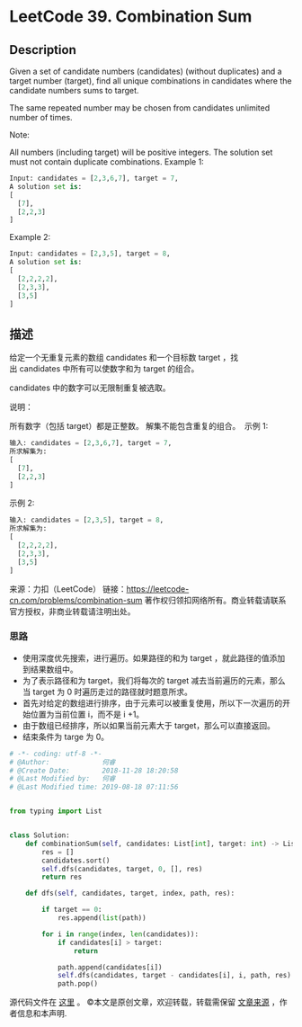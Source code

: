 # LeetCode 39. Combination Sum

## Description

Given a set of candidate numbers (candidates) (without duplicates) and a target number (target), find all unique combinations in candidates where the candidate numbers sums to target.

The same repeated number may be chosen from candidates unlimited number of times.

Note:

All numbers (including target) will be positive integers.
The solution set must not contain duplicate combinations.
Example 1:

```py
Input: candidates = [2,3,6,7], target = 7,
A solution set is:
[
  [7],
  [2,2,3]
]
```

Example 2:

```py
Input: candidates = [2,3,5], target = 8,
A solution set is:
[
  [2,2,2,2],
  [2,3,3],
  [3,5]
]
```

## 描述

给定一个无重复元素的数组 candidates 和一个目标数 target ，找出 candidates 中所有可以使数字和为 target 的组合。

candidates 中的数字可以无限制重复被选取。

说明：

所有数字（包括 target）都是正整数。
解集不能包含重复的组合。 
示例 1:

```py
输入: candidates = [2,3,6,7], target = 7,
所求解集为:
[
  [7],
  [2,2,3]
]
```

示例 2:

```py
输入: candidates = [2,3,5], target = 8,
所求解集为:
[
  [2,2,2,2],
  [2,3,3],
  [3,5]
]
```
来源：力扣（LeetCode）
链接：https://leetcode-cn.com/problems/combination-sum
著作权归领扣网络所有。商业转载请联系官方授权，非商业转载请注明出处。

### 思路

* 使用深度优先搜索，进行遍历。如果路径的和为 target ，就此路径的值添加到结果数组中。
* 为了表示路径和为 target，我们将每次的 target 减去当前遍历的元素，那么当 target 为 0 时遍历走过的路径就时题意所求。
* 首先对给定的数组进行排序，由于元素可以被重复使用，所以下一次遍历的开始位置为当前位置 i，而不是 i +1。
* 由于数组已经排序，所以如果当前元素大于 target，那么可以直接返回。
* 结束条件为 targe 为 0。

```py
# -*- coding: utf-8 -*-
# @Author:             何睿
# @Create Date:        2018-11-28 18:20:58
# @Last Modified by:   何睿
# @Last Modified time: 2019-08-18 07:11:56


from typing import List


class Solution:
    def combinationSum(self, candidates: List[int], target: int) -> List[List[int]]:
        res = []
        candidates.sort()
        self.dfs(candidates, target, 0, [], res)
        return res

    def dfs(self, candidates, target, index, path, res):

        if target == 0:
            res.append(list(path))

        for i in range(index, len(candidates)):
            if candidates[i] > target:
                return

            path.append(candidates[i])
            self.dfs(candidates, target - candidates[i], i, path, res)
            path.pop()

```

源代码文件在 [这里](https://github.com/ruicore/Algorithm/blob/master/LeetCode/2018-11-28-39-Combination-Sum.py) 。
©本文是原创文章，欢迎转载，转载需保留 [文章来源](https://ruicore.cn/leetcode-39-combination-sum/) ，作者信息和本声明.
